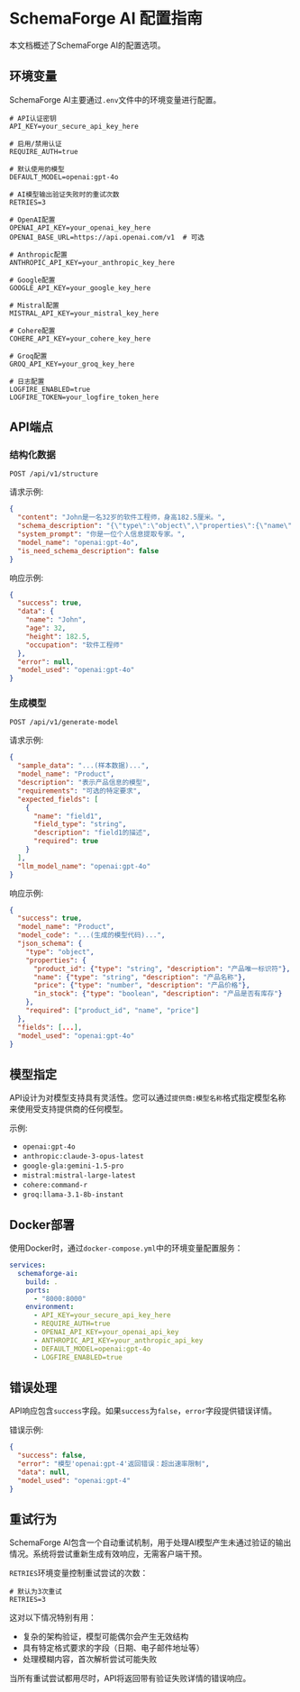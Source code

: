 # SchemaForge AI 配置指南

本文档概述了SchemaForge AI的配置选项。

## 环境变量

SchemaForge AI主要通过`.env`文件中的环境变量进行配置。

```
# API认证密钥
API_KEY=your_secure_api_key_here

# 启用/禁用认证
REQUIRE_AUTH=true

# 默认使用的模型
DEFAULT_MODEL=openai:gpt-4o

# AI模型输出验证失败时的重试次数
RETRIES=3

# OpenAI配置
OPENAI_API_KEY=your_openai_key_here
OPENAI_BASE_URL=https://api.openai.com/v1  # 可选

# Anthropic配置
ANTHROPIC_API_KEY=your_anthropic_key_here

# Google配置
GOOGLE_API_KEY=your_google_key_here

# Mistral配置
MISTRAL_API_KEY=your_mistral_key_here

# Cohere配置
COHERE_API_KEY=your_cohere_key_here

# Groq配置
GROQ_API_KEY=your_groq_key_here

# 日志配置
LOGFIRE_ENABLED=true
LOGFIRE_TOKEN=your_logfire_token_here
```

## API端点

### 结构化数据

```
POST /api/v1/structure
```

请求示例:

```json
{
  "content": "John是一名32岁的软件工程师，身高182.5厘米。",
  "schema_description": "{\"type\":\"object\",\"properties\":{\"name\":{\"type\":\"string\",\"description\":\"Person's name\"},\"age\":{\"type\":\"integer\",\"description\":\"Age in years\"},\"height\":{\"type\":\"number\",\"description\":\"Height in cm\"},\"occupation\":{\"type\":\"string\",\"description\":\"Job title\"}},\"required\":[\"name\",\"age\",\"height\"]}",
  "system_prompt": "你是一位个人信息提取专家。",
  "model_name": "openai:gpt-4o",
  "is_need_schema_description": false
}
```

响应示例:

```json
{
  "success": true,
  "data": {
    "name": "John",
    "age": 32,
    "height": 182.5,
    "occupation": "软件工程师"
  },
  "error": null,
  "model_used": "openai:gpt-4o"
}
```

### 生成模型

```
POST /api/v1/generate-model
```

请求示例:

```json
{
  "sample_data": "...(样本数据)...",
  "model_name": "Product",
  "description": "表示产品信息的模型",
  "requirements": "可选的特定要求",
  "expected_fields": [
    {
      "name": "field1",
      "field_type": "string",
      "description": "field1的描述",
      "required": true
    }
  ],
  "llm_model_name": "openai:gpt-4o"
}
```

响应示例:

```json
{
  "success": true,
  "model_name": "Product",
  "model_code": "...(生成的模型代码)...",
  "json_schema": {
    "type": "object",
    "properties": {
      "product_id": {"type": "string", "description": "产品唯一标识符"},
      "name": {"type": "string", "description": "产品名称"},
      "price": {"type": "number", "description": "产品价格"},
      "in_stock": {"type": "boolean", "description": "产品是否有库存"}
    },
    "required": ["product_id", "name", "price"]
  },
  "fields": [...],
  "model_used": "openai:gpt-4o"
}
```

## 模型指定

API设计为对模型支持具有灵活性。您可以通过`提供商:模型名称`格式指定模型名称来使用受支持提供商的任何模型。

示例:
- `openai:gpt-4o`
- `anthropic:claude-3-opus-latest`
- `google-gla:gemini-1.5-pro`
- `mistral:mistral-large-latest`
- `cohere:command-r`
- `groq:llama-3.1-8b-instant`

## Docker部署

使用Docker时，通过`docker-compose.yml`中的环境变量配置服务：

```yaml
services:
  schemaforge-ai:
    build: .
    ports:
      - "8000:8000"
    environment:
      - API_KEY=your_secure_api_key_here
      - REQUIRE_AUTH=true
      - OPENAI_API_KEY=your_openai_api_key
      - ANTHROPIC_API_KEY=your_anthropic_api_key
      - DEFAULT_MODEL=openai:gpt-4o
      - LOGFIRE_ENABLED=true
```

## 错误处理

API响应包含`success`字段。如果`success`为`false`，`error`字段提供错误详情。

错误示例:

```json
{
  "success": false,
  "error": "模型'openai:gpt-4'返回错误：超出速率限制",
  "data": null,
  "model_used": "openai:gpt-4"
}
```

## 重试行为

SchemaForge AI包含一个自动重试机制，用于处理AI模型产生未通过验证的输出情况。系统将尝试重新生成有效响应，无需客户端干预。

`RETRIES`环境变量控制重试尝试的次数：

```
# 默认为3次重试
RETRIES=3
```

这对以下情况特别有用：
- 复杂的架构验证，模型可能偶尔会产生无效结构
- 具有特定格式要求的字段（日期、电子邮件地址等）
- 处理模糊内容，首次解析尝试可能失败

当所有重试尝试都用尽时，API将返回带有验证失败详情的错误响应。 